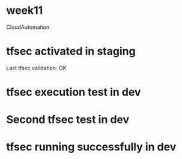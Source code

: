 # week11
CloudAutomation

# tfsec activated in staging  
Last tfsec validation: OK  
# tfsec execution test in dev  
# Second tfsec test in dev  
# tfsec running successfully in dev

